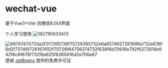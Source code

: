 # wechat-vue

基于Vue3+Vite
仿微信8.0UI界面

个人学习使用
![1627958334(1)](https://user-images.githubusercontent.com/50685169/127948960-7d087145-a7c4-43c2-a1c1-02d600a95167.jpg)

![68747470733a2f2f7265736f75726365732e6a6574627261696e732e636f6d2f73746f726167652f70726f64756374732f636f6d70616e792f6272616e642f6c6f676f732f6a625f6265616d2e706e67](https://user-images.githubusercontent.com/50685169/173291037-72167bf8-e601-4e8a-acce-ff89a0989b9e.png)
感谢 [JetBrains](https://www.jetbrains.com/) 提供的免费许可证

